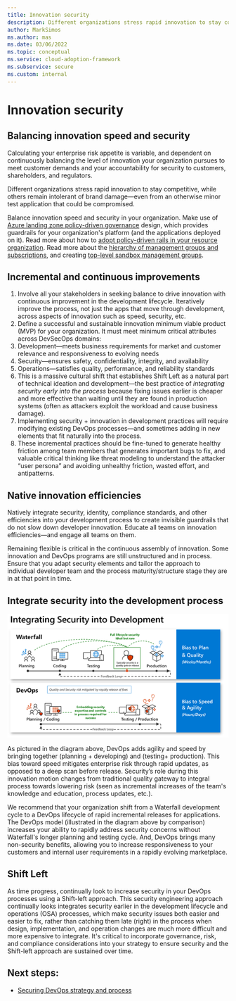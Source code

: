```yaml
---
title: Innovation security
description: Different organizations stress rapid innovation to stay competitive, while others remain intolerant of brand damage—even from an otherwise minor test application that could be compromised.
author: MarkSimos
ms.author: mas
ms.date: 03/06/2022
ms.topic: conceptual
ms.service: cloud-adoption-framework
ms.subservice: secure
ms.custom: internal
---
```


# Innovation security

## Balancing innovation speed and security
Calculating your enterprise risk appetite is variable, and dependent on continuously balancing the level of innovation your organization pursues to meet customer demands and your accountability for security to customers, shareholders, and regulators.

Different organizations stress rapid innovation to stay competitive, while others remain intolerant of brand damage—even from an otherwise minor test application that could be compromised.

Balance innovation speed and security in your organization. Make use of [Azure landing zone policy-driven governance](/azure/cloud-adoption-framework/ready/landing-zone/design-principles#policy-driven-governance) design, which provides guardrails for your organization's platform (and the applications deployed on it). Read more about how to [adopt policy-driven rails in your resource organization](/azure/cloud-adoption-framework/ready/enterprise-scale/dine-guidance). Read more about the [hierarchy of management groups and subscriptions](/azure/governance/management-groups/overview), and creating [top-level sandbox management groups](/azure/cloud-adoption-framework/ready/landing-zone/design-area/resource-org-management-groups#management-group-recommendations).

## Incremental and continuous improvements

1. Involve all your stakeholders in seeking balance to drive innovation with continuous improvement in the development lifecycle. Iteratively improve the process, not just the apps that move through development, across aspects of innovation such as speed, security, etc.
2. Define a successful and sustainable innovation minimum viable product (MVP) for your organization. It must meet minimum critical attributes across DevSecOps domains: 
3. Development—meets business requirements for market and customer relevance and responsiveness to evolving needs
4. Security—ensures safety, confidentiality, integrity, and availability
5. Operations—satisfies quality, performance, and reliability standards
6. This is a massive cultural shift that establishes Shift Left as a natural part of technical ideation and development—the best practice of *integrating security early into the process* because fixing issues earlier is cheaper and more effective than waiting until they are found in production systems (often as attackers exploit the workload and cause business damage).
7. Implementing security + innovation in development practices will require modifying existing DevOps processes—and sometimes adding in new elements that fit naturally into the process.
8. These incremental practices should be fine-tuned to generate healthy friction among team members that generates important bugs to fix, and valuable critical thinking like threat modeling to understand the attacker “user persona” and avoiding unhealthy friction, wasted effort, and antipatterns.

## Native innovation efficiencies

Natively integrate security, identity, compliance standards, and other efficiencies into your development process to create invisible guardrails that do not slow down developer innovation. Educate all teams on innovation efficiencies—and engage all teams on them. 

Remaining flexible is critical in the continuous assembly of innovation. Some innovation and DevOps programs are still unstructured and in process. Ensure that you adapt security elements and tailor the approach to individual developer team and the process maturity/structure stage they are in at that point in time. 

## Integrate security into the development process

![Integrating Security into Development](./media/devops-integrated-security-lifecycle-model.png)

As pictured in the diagram above, DevOps adds agility and speed by bringing together (planning + developing) and (testing+ production). This bias toward speed mitigates enterprise risk through rapid updates, as opposed to a deep scan before release. Security’s role during this innovation motion changes from traditional quality gateway to integral process towards lowering risk (seen as incremental increases of the team's knowledge and education, process updates, etc.).

We recommend that your organization shift from a Waterfall development cycle to a DevOps lifecycle of rapid incremental releases for applications. The DevOps model (illustrated in the diagram above by comparison) increases your ability to rapidly address security concerns without Waterfall's longer planning and testing cycle. And, DevOps brings many non-security benefits, allowing you to increase responsiveness to your customers and internal user requirements in a rapidly evolving marketplace. 

## Shift Left

As time progress, continually look to increase security in your DevOps processes using a Shift-left approach. This security engineering approach continually looks integrates security earlier in the development lifecycle and operations (OSA) processes, which make security issues both easier and easier to fix, rather than catching them late (right) in the process when design, implementation, and operation changes are much more difficult and more expensive to integrate. It's critical to incorporate governance, risk, and compliance considerations into your strategy to ensure security and the Shift-left approach are sustained over time.

## Next steps:

- [Securing DevOps strategy and process](devops-strategy-process-security.md)